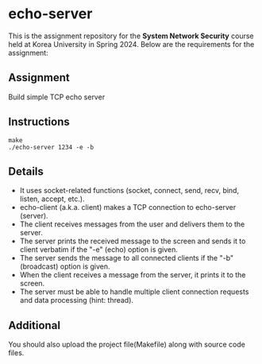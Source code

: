 # echo-server
This is the assignment repository for the **System Network Security** course held at Korea University in Spring 2024. Below are the requirements for the assignment:

## Assignment
Build simple TCP echo server

## Instructions
```
make
./echo-server 1234 -e -b
```

## Details
- It uses socket-related functions (socket, connect, send, recv, bind, listen, accept, etc.).
- echo-client (a.k.a. client) makes a TCP connection to echo-server (server).
- The client receives messages from the user and delivers them to the server.
- The server prints the received message to the screen and sends it to client verbatim if the "-e" (echo) option is given.
- The server sends the message to all connected clients if the "-b" (broadcast) option is given.
- When the client receives a message from the server, it prints it to the screen.
- The server must be able to handle multiple client connection requests and data processing (hint: thread).

## Additional
You should also upload the project file(Makefile) along with source code files.